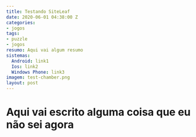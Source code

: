 ```yaml
---
title: Testando SiteLeaf
date: 2020-06-01 04:38:00 Z
categories:
- jogos
tags:
- puzzle
- jogos
resumo: Aqui vai algum resumo
sistemas:
  Android: link1
  Ios: link2
  Windows Phone: link3
imagem: test-chamber.png
layout: post
---
```


# Aqui vai escrito alguma coisa que eu não sei agora